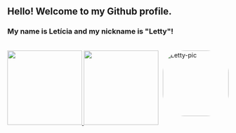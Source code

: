 ## Hello! Welcome to my Github profile.
### My name is Letícia and my nickname is "Letty"!
<br>
<div align="left">
  <a href="https://github.com/leticiahcandido">
  <img height="170em" src="https://github-readme-stats.vercel.app/api?username=leticiahcandido&show_icons=true&theme=onedark"/>
  <img height="170em" src="https://github-readme-stats.vercel.app/api/top-langs/?username=leticiahcandido&layout=compact&langs_count=7&theme=onedark"/>
  <img align="right" alt="Letty-pic" height="150" style="border-radius:50px;" src="https://user-images.githubusercontent.com/82914611/164263525-5c3d2ce3-ab2f-453d-b9f9-cb31dcce0f00.png">
</div>
